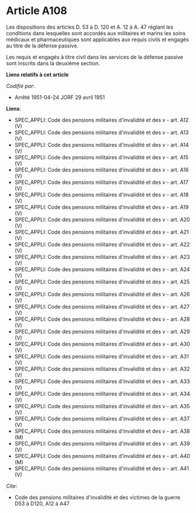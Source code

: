 # Article A108

Les dispositions des articles D. 53 à D. 120 et A. 12 à A. 47 réglant les conditions dans lesquelles sont accordés aux
militaires et marins les soins médicaux et pharmaceutiques sont applicables aux requis civils et engagés au titre de la
défense passive.

Les requis et engagés à titre civil dans les services de la défense passive sont inscrits dans la deuxième section.

**Liens relatifs à cet article**

_Codifié par_:

  - Arrêté 1951-04-24 JORF 29 avril 1951

**Liens**:

  - SPEC_APPLI: Code des pensions militaires d'invalidité et des v - art. A12 (V)
  - SPEC_APPLI: Code des pensions militaires d'invalidité et des v - art. A13 (V)
  - SPEC_APPLI: Code des pensions militaires d'invalidité et des v - art. A14 (V)
  - SPEC_APPLI: Code des pensions militaires d'invalidité et des v - art. A15 (V)
  - SPEC_APPLI: Code des pensions militaires d'invalidité et des v - art. A16 (V)
  - SPEC_APPLI: Code des pensions militaires d'invalidité et des v - art. A17 (V)
  - SPEC_APPLI: Code des pensions militaires d'invalidité et des v - art. A18 (V)
  - SPEC_APPLI: Code des pensions militaires d'invalidité et des v - art. A19 (V)
  - SPEC_APPLI: Code des pensions militaires d'invalidité et des v - art. A20 (V)
  - SPEC_APPLI: Code des pensions militaires d'invalidité et des v - art. A21 (V)
  - SPEC_APPLI: Code des pensions militaires d'invalidité et des v - art. A22 (V)
  - SPEC_APPLI: Code des pensions militaires d'invalidité et des v - art. A23 (V)
  - SPEC_APPLI: Code des pensions militaires d'invalidité et des v - art. A24 (V)
  - SPEC_APPLI: Code des pensions militaires d'invalidité et des v - art. A25 (V)
  - SPEC_APPLI: Code des pensions militaires d'invalidité et des v - art. A26 (V)
  - SPEC_APPLI: Code des pensions militaires d'invalidité et des v - art. A27 (V)
  - SPEC_APPLI: Code des pensions militaires d'invalidité et des v - art. A28 (V)
  - SPEC_APPLI: Code des pensions militaires d'invalidité et des v - art. A29 (V)
  - SPEC_APPLI: Code des pensions militaires d'invalidité et des v - art. A30 (V)
  - SPEC_APPLI: Code des pensions militaires d'invalidité et des v - art. A31 (V)
  - SPEC_APPLI: Code des pensions militaires d'invalidité et des v - art. A32 (V)
  - SPEC_APPLI: Code des pensions militaires d'invalidité et des v - art. A33 (V)
  - SPEC_APPLI: Code des pensions militaires d'invalidité et des v - art. A34 (V)
  - SPEC_APPLI: Code des pensions militaires d'invalidité et des v - art. A35 (V)
  - SPEC_APPLI: Code des pensions militaires d'invalidité et des v - art. A37 (V)
  - SPEC_APPLI: Code des pensions militaires d'invalidité et des v - art. A38 (M)
  - SPEC_APPLI: Code des pensions militaires d'invalidité et des v - art. A39 (V)
  - SPEC_APPLI: Code des pensions militaires d'invalidité et des v - art. A40 (M)
  - SPEC_APPLI: Code des pensions militaires d'invalidité et des v - art. A41 (V)

_Cite_:

  - Code des pensions militaires d'invalidité et des victimes de la guerre D53 à D120, A12 à A47

